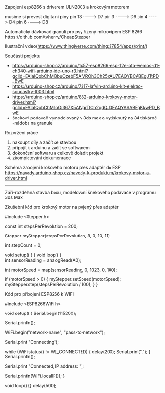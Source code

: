 Zapojeni esp8266 s driverem ULN2003 a krokovým motorem

musime si prevest digitalni piny
pin 13 ---->  D7
pin 3  ---->  D9
pin 4  ---->  D4
pin 6  ---->  D8

Automatický dávkovač granulí pro psy řízený mikročipem ESP 8266
https://github.com/tyhenry/CheapStepper

Ilustrační video(https://www.thingiverse.com/thing:27854/apps/print/)

Součásti projektu
- https://arduino-shop.cz/arduino/1457-esp8266-esp-12e-ota-wemos-d1-ch340-wifi-arduino-ide-uno-r3.html?gclid=EAIaIQobChMI3buOzebF5AIVROh3Ch25xAU7EAQYBCABEgJTtPD_BwE
- https://arduino-shop.cz/arduino/7317-lafvin-arduino-kit-elektro-soucastky-l003.html
- https://arduino-shop.cz/arduino/832-arduino-krokovy-motor-driver.html?gclid=EAIaIQobChMIioOi367X5AIVgrTtCh2qdQJ0EAQYASABEgKkwPD_BwE
- šnekový podavač vymodelovaný v 3ds max a vytisknutý na 3d tiskárně
-nádoba na granule

Rozvržení práce
1. nakoupit díly a začít se stavbou
2. připojit k arduinu a začít se softwarem
3. dokončení softwaru a celkově doladit projekt
4. zkompletování dokumentace

Schéma zapojení krokového motoru přes adaptér do ESP
https://navody.arduino-shop.cz/navody-k-produktum/krokovy-motor-a-driver.html

_______________________________________________________________________________________________________________________________
Září-rozdělaná stavba boxu, modelování šnekového podavače v programu 3ds Max



Zkušební kód pro krokový motor na pojený přes adaptér

#include <Stepper.h>

const int stepsPerRevolution = 200; 

Stepper myStepper(stepsPerRevolution, 8, 9, 10, 11);

int stepCount = 0;  

void setup() {
}
void loop() {  
  int sensorReading = analogRead(A0);
  
  int motorSpeed = map(sensorReading, 0, 1023, 0, 100);
  
  if (motorSpeed > 0) {
    myStepper.setSpeed(motorSpeed);
    myStepper.step(stepsPerRevolution / 100);
  }
}



  Kód pro připojeni ESP8266 k WIFI
  
  #include <ESP8266WiFi.h>

void setup()
{
  Serial.begin(115200);
  
  Serial.println();

  WiFi.begin("network-name", "pass-to-network");

  Serial.print("Connecting");
  
  while (WiFi.status() != WL_CONNECTED)
  {
    delay(200); 
    Serial.print(".");
  }
  Serial.println();

  Serial.print("Connected, IP address: ");
  
  Serial.println(WiFi.localIP());
}

void loop() {}
delay(500);
